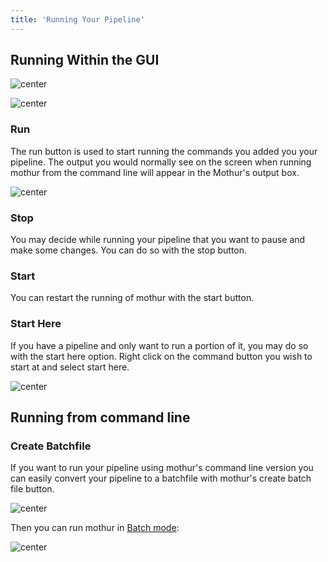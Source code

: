 ```yaml
---
title: 'Running Your Pipeline'
---
```

## Running Within the GUI

![ center](https://mothur.s3.us-east-2.amazonaws.com/wiki/menuoptions.jpg)

![ center](https://mothur.s3.us-east-2.amazonaws.com/wiki/toolbar.jpg)

### Run

The run button is used to start running the commands you added you your
pipeline. The output you would normally see on the screen when running
mothur from the command line will appear in the Mothur\'s output box.

![ center](https://mothur.s3.us-east-2.amazonaws.com/wiki/running.jpg)

### Stop

You may decide while running your pipeline that you want to pause and
make some changes. You can do so with the stop button.

### Start

You can restart the running of mothur with the start button.

### Start Here

If you have a pipeline and only want to run a portion of it, you may do
so with the start here option. Right click on the command button you
wish to start at and select start here.

![ center](https://mothur.s3.us-east-2.amazonaws.com/wiki/starthere.jpg)

## Running from command line

### Create Batchfile

If you want to run your pipeline using mothur\'s command line version
you can easily convert your pipeline to a batchfile with mothur\'s
create batch file button.

![ center](https://mothur.s3.us-east-2.amazonaws.com/wiki/createbatch.jpg)

Then you can run mothur in [Batch mode](Batch_mode):

![ center](https://mothur.s3.us-east-2.amazonaws.com/wiki/runbatch.jpg)
